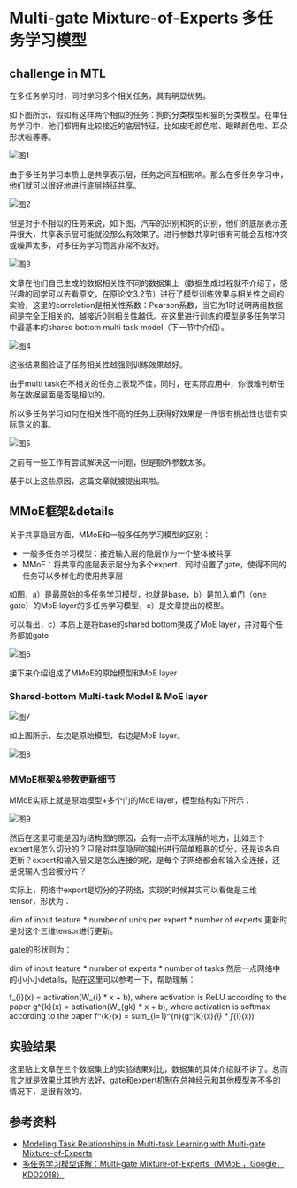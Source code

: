 # Multi-gate Mixture-of-Experts 多任务学习模型

##  challenge in MTL
在多任务学习时，同时学习多个相关任务，具有明显优势。

如下图所示，假如有这样两个相似的任务：狗的分类模型和猫的分类模型。在单任务学习中，他们都拥有比较接近的底层特征，比如皮毛颜色啦、眼睛颜色啦、耳朵形状啦等等。

![图1](images/MMOE_0.png)

由于多任务学习本质上是共享表示层，任务之间互相影响。那么在多任务学习中，他们就可以很好地进行底层特征共享。

![图2](images/MMOE_1.png)

但是对于不相似的任务来说，如下图，汽车的识别和狗的识别，他们的底层表示差异很大，共享表示层可能就没那么有效果了。进行参数共享时很有可能会互相冲突或噪声太多，对多任务学习而言非常不友好。

![图3](images/MMOE_2.png)

文章在他们自己生成的数据相关性不同的数据集上（数据生成过程就不介绍了，感兴趣的同学可以去看原文，在原论文3.2节）进行了模型训练效果与相关性之间的实验，这里的correlation是相关性系数：Pearson系数，当它为1时说明两组数据间是完全正相关的，越接近0则相关性越低。在这里进行训练的模型是多任务学习中最基本的shared bottom multi task model（下一节中介绍）。

![图4](images/MMOE_3.png)

这张结果图验证了任务相关性越强则训练效果越好。

由于multi task在不相关的任务上表现不佳，同时，在实际应用中，你很难判断任务在数据层面是否是相似的。

所以多任务学习如何在相关性不高的任务上获得好效果是一件很有挑战性也很有实际意义的事。

![图5](images/MMOE_4.png)

之前有一些工作有尝试解决这一问题，但是额外参数太多。

基于以上这些原因，这篇文章就被提出来啦。

## MMoE框架&details
关于共享隐层方面，MMoE和一般多任务学习模型的区别：
* 一般多任务学习模型：接近输入层的隐层作为一个整体被共享
* MMoE：将共享的底层表示层分为多个expert，同时设置了gate，使得不同的任务可以多样化的使用共享层

如图，a）是最原始的多任务学习模型，也就是base，b）是加入单门（one gate）的MoE layer的多任务学习模型，c）是文章提出的模型。

可以看出，c）本质上是将base的shared bottom换成了MoE layer，并对每个任务都加gate

![图6](images/MMOE_5.png)

接下来介绍组成了MMoE的原始模型和MoE layer

### Shared-bottom Multi-task Model & MoE layer
![图7](images/MMOE_6.png)

如上图所示，左边是原始模型，右边是MoE layer。

![图8](images/MMOE_7.png)

### MMoE框架&参数更新细节
MMoE实际上就是原始模型+多个门的MoE layer，模型结构如下所示：

![图9](images/MMOE_8.png)

然后在这里可能是因为结构图的原因，会有一点不太理解的地方，比如三个expert是怎么切分的？只是对共享隐层的输出进行简单粗暴的切分，还是说各自更新？expert和输入层又是怎么连接的呢，是每个子网络都会和输入全连接，还是说输入也会被分片？

实际上，网络中export是切分的子网络，实现的时候其实可以看做是三维tensor，形状为：

dim of input feature * number of units per expert * number of experts
更新时是对这个三维tensor进行更新。

gate的形状则为：

dim of input feature * number of experts * number of tasks
然后一点网络中的小小小details，贴在这里可以参考一下，帮助理解：

f_{i}(x) = activation(W_{i} * x + b), where activation is ReLU according to the paper
g^{k}(x) = activation(W_{gk} * x + b), where activation is softmax according to the paper
f^{k}(x) = sum_{i=1}^{n}(g^{k}(x)_{i} * f_{i}(x))

## 实验结果
这里贴上文章在三个数据集上的实验结果对比，数据集的具体介绍就不讲了。总而言之就是效果比其他方法好，gate和expert机制在总神经元和其他模型差不多的情况下，是很有效的。

## 参考资料
* [Modeling Task Relationships in Multi-task Learning with Multi-gate Mixture-of-Experts](https://dl.acm.org/citation.cfm?id=3220007)
* [多任务学习模型详解：Multi-gate Mixture-of-Experts（MMoE ，Google，KDD2018）](https://blog.csdn.net/ty44111144ty/article/details/99068255)
